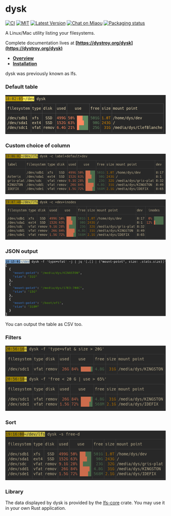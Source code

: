 # dysk

[![CI][s3]][l3] [![MIT][s2]][l2] [![Latest Version][s1]][l1] [![Chat on Miaou][s4]][l4] [![Packaging status][srep]][lrep]

[s1]: https://img.shields.io/crates/v/dysk.svg
[l1]: https://crates.io/crates/dysk

[s2]: https://img.shields.io/badge/license-MIT-blue.svg
[l2]: LICENSE

[s3]: https://travis-ci.org/Canop/dysk.svg?branch=master
[l3]: https://travis-ci.org/Canop/dysk

[s4]: https://miaou.dystroy.org/static/shields/room.svg
[l4]: https://miaou.dystroy.org/4847?dysk

[srep]: https://repology.org/badge/tiny-repos/dysk.svg
[lrep]: https://repology.org/project/dysk/versions

A Linux/Mac utility listing your filesystems.

Complete documentation lives at **[https://dystroy.org/dysk](https://dystroy.org/dysk)**

* **[Overview](https://dystroy.org/dysk/)**
* **[Installation](https://dystroy.org/dysk/install)**

dysk was previously known as lfs.

### Default table

![screenshot](website/docs/img/dysk.png)

### Custom choice of column

![screenshot](website/docs/img/dysk_c=label+default+dev.png)

![screenshot](website/docs/img/dysk_c=+dev+inodes.png)

### JSON output

![screenshot](website/docs/img/dysk-json-jq.png)

You can output the table as CSV too.

### Filters

![screenshot](website/docs/img/dysk_filters.png)

### Sort

![screenshot](website/docs/img/dysk_s=free-d.png)

### Library

The data displayed by dysk is provided by the [lfs-core](https://github.com/Canop/lfs-core) crate.
You may use it in your own Rust application.

